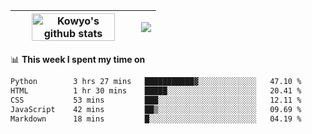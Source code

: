 | <a href="https://github.com/anuraghazra/github-readme-stats"><img width="85%" src="https://github-readme-stats.vercel.app/api?username=kowyo&show_icons=true&hide_border=true&theme=transparent" alt="Kowyo's github stats" /></a> | <a href="https://github.com/anuraghazra/github-readme-stats"><img align="center" src="https://github-readme-stats.vercel.app/api/top-langs/?username=kowyo&exclude_repo=Engineering-Competition-Robot,mobile-robot&hide=c,assembly,shaderlab,hlsl,mathematica,cmake&layout=compact&hide_border=true&theme=transparent" /></a> |
| ------------- | ------------- |

📊 **This week I spent my time on**
<!--START_SECTION:waka-->

```txt
Python        3 hrs 27 mins   ███████████▓░░░░░░░░░░░░░   47.10 %
HTML          1 hr 30 mins    █████░░░░░░░░░░░░░░░░░░░░   20.41 %
CSS           53 mins         ███░░░░░░░░░░░░░░░░░░░░░░   12.11 %
JavaScript    42 mins         ██▒░░░░░░░░░░░░░░░░░░░░░░   09.69 %
Markdown      18 mins         █░░░░░░░░░░░░░░░░░░░░░░░░   04.19 %
```

<!--END_SECTION:waka-->
